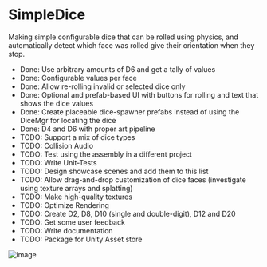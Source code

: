 # SimpleDice
Making simple configurable dice that can be rolled using physics, and automatically detect which face was rolled give their orientation when they stop.
- Done: Use arbitrary amounts of D6 and get a tally of values
- Done: Configurable values per face
- Done: Allow re-rolling invalid or selected dice only
- Done: Optional and prefab-based UI with buttons for rolling and text that shows the dice values
- Done: Create placeable dice-spawner prefabs instead of using the DiceMgr for locating the dice
- Done: D4 and D6 with proper art pipeline
- TODO: Support a mix of dice types
- TODO: Collision Audio
- TODO: Test using the assembly in a different project
- TODO: Write Unit-Tests
- TODO: Design showcase scenes and add them to this list
- TODO: Allow drag-and-drop customization of dice faces (investigate using texture arrays and splatting)
- TODO: Make high-quality textures
- TODO: Optimize Rendering
- TODO: Create D2, D8, D10 (single and double-digit), D12 and D20
- TODO: Get some user feedback
- TODO: Write documentation
- TODO: Package for Unity Asset store

![image](https://user-images.githubusercontent.com/46853782/124386994-ec2f3580-dcaa-11eb-8626-88554fb27b4f.png)
